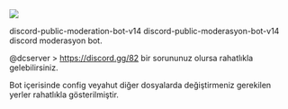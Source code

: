 <img src="https://camo.githubusercontent.com/3efe4d3e870229c5b2127b2ca2305b52474a316939c1dad47f6af768334cd4ba/68747470733a2f2f726561646d652d747970696e672d7376672e6865726f6b756170702e636f6d3f666f6e743d54696d652b4e65772b526f6d616e26636f6c6f723d6379616e2673697a653d32352663656e7465723d74727565267643656e7465723d747275652677696474683d363030266865696768743d313030266c696e65733d53656c662d7461756768742b5765622b446576656c6f7065722c3b4163746976652b4c6561726e65722f526573656172636865722c3b4c6f76652b746f2b6c6561726e2b6e65772b7374756666732e2e3c33" data-canonical-src="https://readme-typing-svg.herokuapp.com/?font=Time+New+Roman&amp;color=cyan&amp;size=25&amp;center=true&amp;vCenter=true&amp;width=600&amp;height=100&amp;lines=Self-taught+Web+Developer,;Active+Learner/Researcher,;Love+to+learn+new+stuffs..<3" style="max-width: 100%;">

discord-public-moderation-bot-v14
discord-public-moderasyon-bot-v14
discord moderasyon bot.

@dcserver > https://discord.gg/82 bir sorununuz olursa rahatlıkla gelebilirsiniz.

Bot içerisinde config veyahut diğer dosyalarda değiştirmeniz gerekilen yerler rahatlıkla gösterilmiştir.
